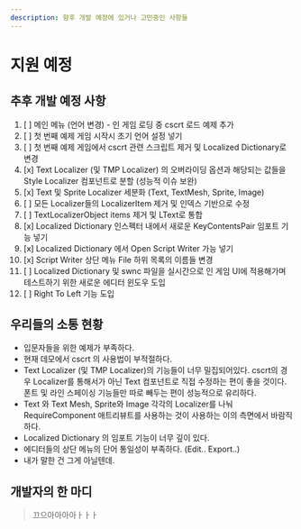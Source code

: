 ```yaml
---
description: 향후 개발 예정에 있거나 고민중인 사항들
---
```


# 지원 예정

## 추후 개발 예정 사항

1. [ ] 메인 메뉴 \(언어 변경\) - 인 게임 로딩 중 cscrt 로드 예제 추가
2. [ ] 첫 번째 예제 게임 시작시 초기 언어 설정 넣기
3. [ ] 첫 번째 예제 게임에서 cscrt 관련 스크립트 제거 및 Localized Dictionary로 변경
4. [x] Text Localizer \(및 TMP Localizer\) 의 오버라이딩 옵션과 해당되는 값들을 Style Localizer 컴포넌트로 분할 \(성능적 이슈 보완\)
5. [x] Text 및 Sprite Localizer 세분화 \(Text, TextMesh, Sprite, Image\)
6. [ ] 모든 Localizer들의 LocalizerItem 제거 및 인덱스 기반으로 수정
7. [ ] TextLocalizerObject items 제거 및 LText로 통합
8. [x] Localized Dictionary 인스펙터 내에서 새로운 KeyContentsPair 임포트 기능 넣기
9. [x] Localized Dictionary 에서 Open Script Writer 가능 넣기
10. [x] Script Writer 상단 메뉴 File 하위 목록의 이름들 변경
11. [ ] Localized Dictionary 및 swnc 파일을 실시간으로 인 게임 UI에 적용해가며 테스트하기 위한 새로운 에디터 윈도우 도입
12. [ ] Right To Left 기능 도입

## 우리들의 소통 현황

* 입문자들을 위한 예제가 부족하다.
* 현재 데모에서 cscrt 의 사용법이 부적절하다.
* Text Localizer \(및 TMP Localizer\)의 기능들이 너무 밀집되어있다. cscrt의 경우 Localizer를 통해서가 아닌 Text 컴포넌트로 직접 수정하는 편이 좋을 것이다. 폰트 및 라인 스페이싱 기능들만 따로 빼두는 편이 성능적으로 유리하다.
* Text 와 Text Mesh, Sprite와 Image 각각의 Localizer를 나눠 RequireComponent 애트리뷰트를 사용하는 것이 사용하는 이의 측면에서 바람직하다.
* Localized Dictionary 의 임포트 기능이 너무 깊이 있다.
* 에디터들의 상단 메뉴의 단어 통일성이 부족하다. \(Edit.. Export..\)
* 내가 말한 건 그게 아닐텐데.

## 개발자의 한 마디

> 끄으아아아아ㅏㅏㅏ



